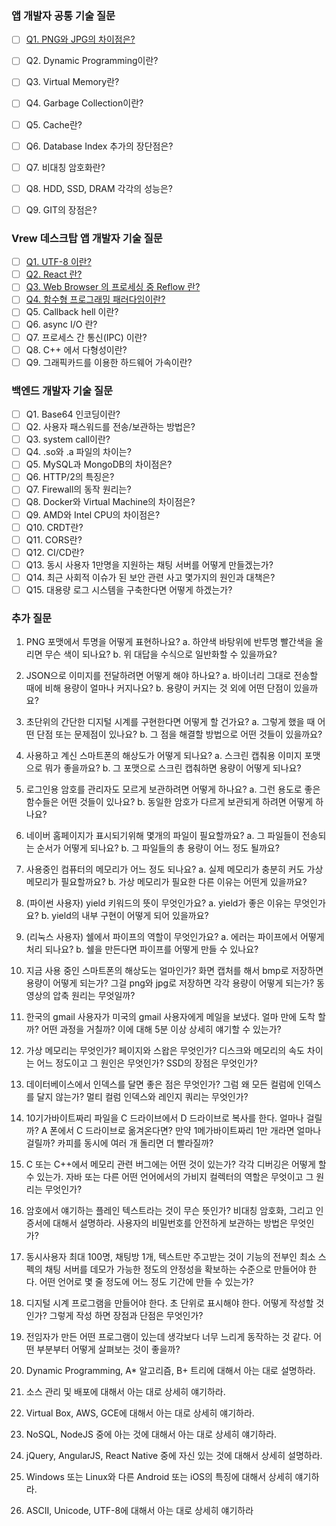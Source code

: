 ### 앱 개발자 공통 기술 질문
- [ ]  [Q1. PNG와 JPG의 차이점은?](./A-1.md)
- [ ]  Q2. Dynamic Programming이란?
- [ ]  Q3. Virtual Memory란?
- [ ]  Q4. Garbage Collection이란?
- [ ]  Q5. Cache란?
- [ ]  Q6. Database Index 추가의 장단점은?
- [ ]  Q7. 비대칭 암호화란?
- [ ]  Q8. HDD, SSD, DRAM 각각의 성능은?
- [ ]  Q9. GIT의 장점은?


### Vrew 데스크탑 앱 개발자 기술 질문
- [ ]  [Q1. UTF-8 이란?](./B-1.md)
- [ ]  [Q2. React 란?](./B-2.md)
- [ ]  [Q3. Web Browser 의 프로세싱 중 Reflow 란?](./B-3.md)
- [ ]  [Q4. 함수형 프로그래밍 패러다임이란?](./B-4.md)
- [ ]  Q5. Callback hell 이란?
- [ ]  Q6. async I/O 란?
- [ ]  Q7. 프로세스 간 통신(IPC) 이란?
- [ ]  Q8. C++ 에서 다형성이란?
- [ ]  Q9. 그래픽카드를 이용한 하드웨어 가속이란?

### 백엔드 개발자 기술 질문
- [ ]  Q1. Base64 인코딩이란?
- [ ]  Q2. 사용자 패스워드를 전송/보관하는 방법은?
- [ ]  Q3. system call이란?
- [ ]  Q4. .so와 .a 파일의 차이는?
- [ ]  Q5. MySQL과 MongoDB의 차이점은?
- [ ]  Q6. HTTP/2의 특징은?
- [ ]  Q7. Firewall의 동작 원리는?
- [ ]  Q8. Docker와 Virtual Machine의 차이점은?
- [ ]  Q9. AMD와 Intel CPU의 차이점은?
- [ ]  Q10. CRDT란?
- [ ]  Q11. CORS란?
- [ ]  Q12. CI/CD란?
- [ ]  Q13. 동시 사용자 1만명을 지원하는 채팅 서버를 어떻게 만들겠는가?
- [ ]  Q14. 최근 사회적 이슈가 된 보안 관련 사고 몇가지의 원인과 대책은?
- [ ]  Q15. 대용량 로그 시스템을 구축한다면 어떻게 하겠는가?

### 추가 질문
1. PNG 포맷에서 투명을 어떻게 표현하나요?
    a. 하얀색 바탕위에 반투명 빨간색을 올리면 무슨 색이 되나요?
    b. 위 대답을 수식으로 일반화할 수 있을까요?
 
2. JSON으로 이미지를 전달하려면 어떻게 해야 하나요?
    a. 바이너리 그대로 전송할 때에 비해 용량이 얼마나 커지나요?
    b. 용량이 커지는 것 외에 어떤 단점이 있을까요?
 
3. 초단위의 간단한 디지털 시계를 구현한다면 어떻게 할 건가요?
    a. 그렇게 했을 때 어떤 단점 또는 문제점이 있나요?
    b. 그 점을 해결할 방법으로 어떤 것들이 있을까요?
 
4. 사용하고 계신 스마트폰의 해상도가 어떻게 되나요?
    a. 스크린 캡춰용 이미지 포맷으로 뭐가 좋을까요?
    b. 그 포맷으로 스크린 캡춰하면 용량이 어떻게 되나요?
 
5. 로그인용 암호를 관리자도 모르게 보관하려면 어떻게 하나요?
    a. 그런 용도로 좋은 함수들은 어떤 것들이 있나요?
    b. 동일한 암호가 다르게 보관되게 하려면 어떻게 하나요?
 
6. 네이버 홈페이지가 표시되기위해 몇개의 파일이 필요할까요?
    a. 그 파일들이 전송되는 순서가 어떻게 되나요?
    b. 그 파일들의 총 용량이 어느 정도 될까요?
 
7. 사용중인 컴퓨터의 메모리가 어느 정도 되나요?
    a. 실제 메모리가 충분히 커도 가상 메모리가 필요할까요?
    b. 가상 메모리가 필요한 다른 이유는 어떤게 있을까요?
 
8. (파이썬 사용자) yield 키워드의 뜻이 무엇인가요?
    a. yield가 좋은 이유는 무엇인가요?
    b. yield의 내부 구현이 어떻게 되어 있을까요?
 
9. (리눅스 사용자) 쉘에서 파이프의 역할이 무엇인가요?
    a. 에러는 파이프에서 어떻게 처리 되나요?
    b. 쉘을 만든다면 파이프를 어떻게 만들 수 있나요?

0. 지금 사용 중인 스마트폰의 해상도는 얼마인가? 화면 캡처를 해서 bmp로 저장하면 용량이 어떻게 되는가? 그걸 png와 jpg로 저장하면 각각 용량이 어떻게 되는가? 동영상의 압축 원리는 무엇일까?
 
1. 한국의 gmail 사용자가 미국의 gmail 사용자에게 메일을 보냈다. 얼마 만에 도착 할까? 어떤 과정을 거칠까? 이에 대해 5분 이상 상세히 얘기할 수 있는가?
 
2. 가상 메모리는 무엇인가? 페이지와 스왑은 무엇인가? 디스크와 메모리의 속도 차이는 어느 정도이고 그 원인은 무엇인가? SSD의 장점은 무엇인가?
 
3. 데이터베이스에서 인덱스를 달면 좋은 점은 무엇인가? 그럼 왜 모든 컬럼에 인덱스를 달지 않는가? 멀티 컬럼 인덱스와 레인지 쿼리는 무엇인가?
 
4. 10기가바이트짜리 파일을 C 드라이브에서 D 드라이브로 복사를 한다. 얼마나 걸릴까? A 폰에서 C 드라이브로 옮겨온다면? 만약 1메가바이트짜리 1만 개라면 얼마나 걸릴까? 카피를 동시에 여러 개 돌리면 더 빨라질까?
 
5. C 또는 C++에서 메모리 관련 버그에는 어떤 것이 있는가? 각각 디버깅은 어떻게 할 수 있는가. 자바 또는 다른 어떤 언어에서의 가비지 컬렉터의 역할은 무엇이고 그 원리는 무엇인가?
 
6. 암호에서 얘기하는 플레인 텍스트라는 것이 무슨 뜻인가? ‎비대칭 암호화, 그리고 인증서에 대해서 설명하라. 사용자의 비밀번호를 안전하게 보관하는 방법은 무엇인가?
 
7. 동시사용자 최대 100명, 채팅방 1개, 텍스트만 주고받는 것이 기능의 전부인 최소 스펙의 채팅 서버를 데모가 가능한 정도의 안정성을 확보하는 수준으로 만들어야 한다. 어떤 언어로 몇 줄 정도에 어느 정도 기간에 만들 수 있는가?
 
8. 디지털 시계 프로그램을 만들어야 한다. 초 단위로 표시해야 한다. 어떻게 작성할 것인가? 그렇게 작성 하면 장점과 단점은 무엇인가?
 
9. 전임자가 만든 어떤 프로그램이 있는데 생각보다 너무 느리게 동작하는 것 같다. 어떤 부분부터 어떻게 살펴보는 것이 좋을까?
 
10. Dynamic Programming, A* 알고리즘, B+ 트리에 대해서 아는 대로 설명하라.
 
11. 소스 관리 및 배포에 대해서 아는 대로 상세히 얘기하라.
 
12. Virtual Box, AWS, GCE에 대해서 아는 대로 상세히 얘기하라.
 
13. NoSQL, NodeJS 중에 아는 것에 대해서 아는 대로 상세히 얘기하라.
 
14. jQuery, AngularJS, React Native 중에 자신 있는 것에 대해서 상세히 설명하라.
 
15. Windows 또는 Linux와 다른 Android 또는 iOS의 특징에 대해서 상세히 얘기하라.
 
16. ASCII, Unicode, UTF-8에 대해서 아는 대로 상세히 얘기하라
